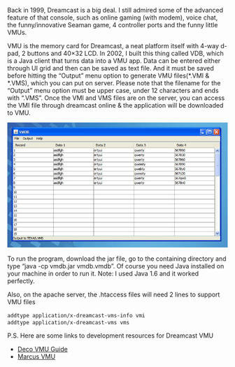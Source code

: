 Back in 1999, Dreamcast is a big deal. I still admired some of the advanced feature of that console, such as online gaming (with modem), voice chat, the funny/innovative Seaman game, 4 controller ports and the funny little VMUs.

VMU is the memory card for Dreamcast, a neat platform itself with 4-way d-pad, 2 buttons and 40×32 LCD. In 2002, I built this thing called VDB, which is a Java client that turns data into a VMU app. Data can be entered either through UI grid and then can be saved as text file. And it must be saved before hitting the “Output” menu option to generate VMU files(*.VMI & *.VMS), which you can put on server. Please note that the filename for the “Output” menu option must be upper
case, under 12 characters and ends with “.VMS”. Once the VMI and VMS files are on the server, you can access the VMI file through dreamcast online & the application will be downloaded to VMU.

![alt text](/vdb/vmdb.jpg?raw=true "screen shot")

To run the program, download the jar file, go to the containing directory and type “java -cp vmdb.jar vmdb.vmdb”. Of course you need Java installed on your machine in order to run it. Note: I used Java 1.6 and it worked perfectly.

Also, on the apache server, the .htaccess files will need 2 lines to support VMU files

```
addtype application/x-dreamcast-vms-info vmi
addtype application/x-dreamcast-vms vms
```

P.S. Here are some links to development resources for Dreamcast VMU

* [Deco VMU Guide](http://www.deco.franken.de/myfiles/myfiles.html)
* [Marcus VMU](http://mc.pp.se/dc/)
